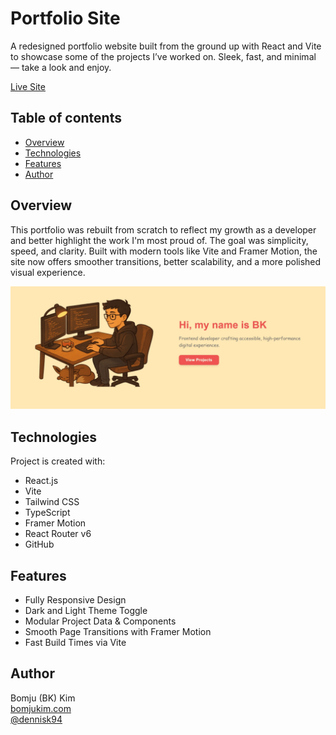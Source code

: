 # Portfolio Site

A redesigned portfolio website built from the ground up with React and Vite to showcase some of the projects I’ve worked on. Sleek, fast, and minimal — take a look and enjoy.

[Live Site](https://bomjukim.com/)

## Table of contents

- [Overview](#overview)
- [Technologies](#technologies)
- [Features](#features)
- [Author](#author)

## Overview

This portfolio was rebuilt from scratch to reflect my growth as a developer and better highlight the work I'm most proud of. The goal was simplicity, speed, and clarity. Built with modern tools like Vite and Framer Motion, the site now offers smoother transitions, better scalability, and a more polished visual experience.

![portfolio-thumbnail](/src/assets/projects/portfolio/featured-portfolio.webp)

## Technologies

Project is created with:

- React.js
- Vite
- Tailwind CSS
- TypeScript
- Framer Motion
- React Router v6
- GitHub

## Features

- Fully Responsive Design
- Dark and Light Theme Toggle
- Modular Project Data & Components
- Smooth Page Transitions with Framer Motion
- Fast Build Times via Vite

## Author

Bomju (BK) Kim  
[bomjukim.com](https://bomjukim.com/)  
[@dennisk94](https://github.com/dennisk94)
